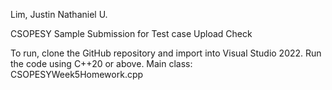 Lim, Justin Nathaniel U.

CSOPESY Sample Submission for Test case Upload Check

To run, clone the GitHub repository and import into Visual Studio 2022. Run the code using C++20 or above. Main class: CSOPESYWeek5Homework.cpp
